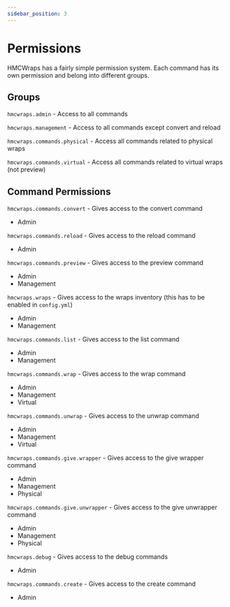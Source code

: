 ```yaml
---
sidebar_position: 3
---
```


# Permissions
HMCWraps has a fairly simple permission system. Each command has its own permission and belong into different groups.

## Groups
`hmcwraps.admin` - Access to all commands

`hmcwraps.management` - Access to all commands except convert and reload

`hmcwraps.commands.physical` - Access all commands related to physical wraps

`hmcwraps.commands.virtual` - Access all commands related to virtual wraps (not preview)

## Command Permissions

`hmcwraps.commands.convert` - Gives access to the convert command
- Admin

`hmcwraps.commands.reload` - Gives access to the reload command
- Admin

`hmcwraps.commands.preview` - Gives access to the preview command
- Admin
- Management

`hmcwraps.wraps` - Gives access to the wraps inventory (this has to be enabled in `config.yml`)
- Admin
- Management

`hmcwraps.commands.list` - Gives access to the list command
- Admin
- Management

`hmcwraps.commands.wrap` - Gives access to the wrap command
- Admin
- Management
- Virtual

`hmcwraps.commands.unwrap` - Gives access to the unwrap command
- Admin
- Management
- Virtual

`hmcwraps.commands.give.wrapper` - Gives access to the give wrapper command
- Admin
- Management
- Physical

`hmcwraps.commands.give.unwrapper` - Gives access to the give unwrapper command
- Admin
- Management
- Physical

`hmcwraps.debug` - Gives access to the debug commands
- Admin

`hmcwraps.commands.create` - Gives access to the create command
- Admin
